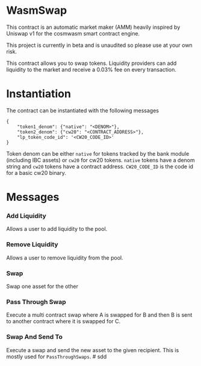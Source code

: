 # WasmSwap

This contract is an automatic market maker (AMM) heavily inspired by Uniswap v1 for the cosmwasm smart contract engine.

This project is currently in beta and is unaudited so please use at your own risk.

This contract allows you to swap tokens. Liquidity providers can add liquidity to the market and receive a 0.03% fee on every transaction.

# Instantiation

The contract can be instantiated with the following messages

```
{
    "token1_denom": {"native": "<DENOM>"},
    "token2_denom": {"cw20": "<CONTRACT_ADDRESS>"},
    "lp_token_code_id": '<CW20_CODE_ID>'
}
```

Token denom can be either `native` for tokens tracked by the bank module (including IBC assets) or `cw20` for cw20 tokens. `native` tokens have a denom string and `cw20` tokens have a contract address. `CW20_CODE_ID` is the code id for a basic cw20 binary.

# Messages

### Add Liquidity

Allows a user to add liquidity to the pool.

### Remove Liquidity

Allows a user to remove liquidity from the pool.

### Swap

Swap one asset for the other

### Pass Through Swap

Execute a multi contract swap where A is swapped for B and then B is sent to another contract where it is swapped for C.

### Swap And Send To

Execute a swap and send the new asset to the given recipient. This is mostly used for `PassThroughSwaps`.
#   s d d  
 